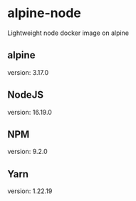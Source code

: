 # alpine-node
Lightweight node docker image on alpine

## alpine
version: 3.17.0

## NodeJS
version: 16.19.0

## NPM
version: 9.2.0

## Yarn
version: 1.22.19
